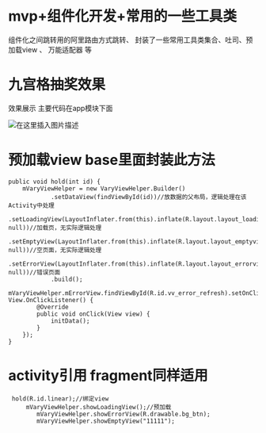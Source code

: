 # mvp+组件化开发+常用的一些工具类
组件化之间跳转用的阿里路由方式跳转、
封装了一些常用工具类集合、吐司、预加载view 、 万能适配器 等

# 九宫格抽奖效果

效果展示
主要代码在app模块下面

![在这里插入图片描述](https://im4.ezgif.com/tmp/ezgif-4-e0384d432b45.gif)

# 预加载view   base里面封装此方法

    public void hold(int id) {
        mVaryViewHelper = new VaryViewHelper.Builder()
                .setDataView(findViewById(id))//放数据的父布局，逻辑处理在该Activity中处理
                .setLoadingView(LayoutInflater.from(this).inflate(R.layout.layout_loadingview, null))//加载页，无实际逻辑处理
                .setEmptyView(LayoutInflater.from(this).inflate(R.layout.layout_emptyview, null))//空页面，无实际逻辑处理
                .setErrorView(LayoutInflater.from(this).inflate(R.layout.layout_errorview, null))//错误页面
                .build();
        mVaryViewHelper.mErrorView.findViewById(R.id.vv_error_refresh).setOnClickListener(new View.OnClickListener() {
            @Override
            public void onClick(View view) {
                initData();
            }
        });
    }

# activity引用   fragment同样适用
     hold(R.id.linear);//绑定view
         mVaryViewHelper.showLoadingView();//预加载
            mVaryViewHelper.showErrorView(R.drawable.bg_btn);
            mVaryViewHelper.showEmptyView("11111");



